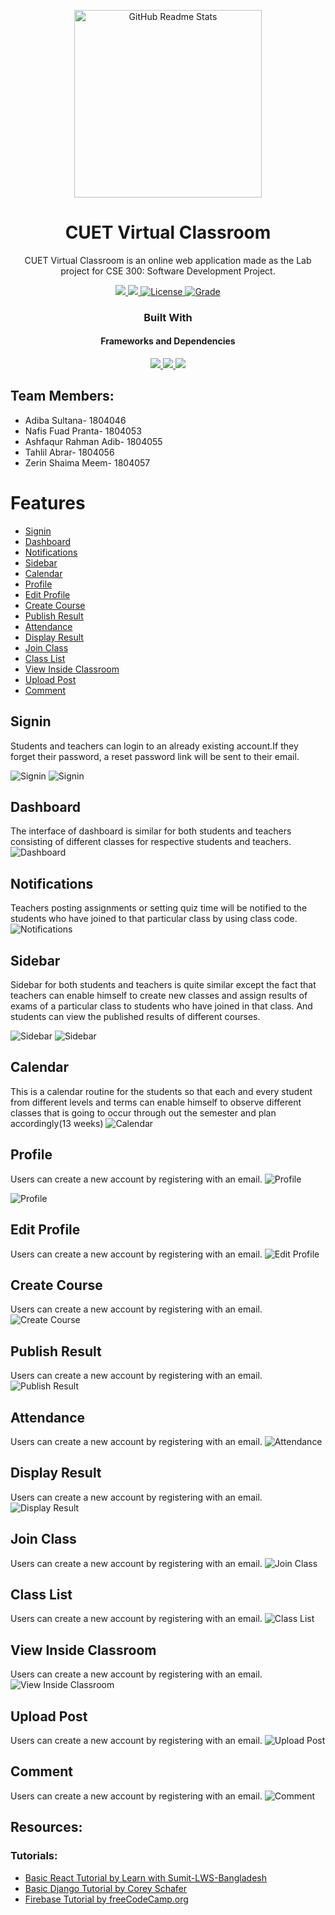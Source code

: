 <p align="center">
  <img width="300px" src="https://cdn.discordapp.com/attachments/1008571199065964634/1071896754427002930/Pranta_a_psychedelic_logo_for_a_book_from_where_a_little_ray_of_895e637a-0cbe-4b46-b4de-07d1db81001a.png" align="center" alt="GitHub Readme Stats" />

 <h1 align="center">CUET Virtual Classroom</h2>
 <p align="center">CUET Virtual Classroom is an online web application made as the Lab project for CSE 300: Software Development Project.</p>
</p>

  <p align="center">
    <a href="https://img.shields.io/badge/Status-Work%20In%20Progress-red">
      <img src="https://img.shields.io/badge/Status-Incomplete-red"/>
    </a>
    <a href="https://img.shields.io/badge/IDE-VIsual%20Studio%20Code-blueviolet">
      <img src="https://img.shields.io/badge/IDE-VIsual%20Studio%20Code-blueviolet"/>
    </a>
    <a href="https://img.shields.io/badge/License-MIT-orange">
      <img alt="License" src="https://img.shields.io/badge/License-MIT-orange" />
    </a>
    <a href="https://img.shields.io/badge/Grade-A%2B-yellowgreen">
      <img alt="Grade" src="https://img.shields.io/badge/Grade-A%2B-yellowgreen" />
    </a>
    <br />
  <h3 align="center">Built With</h3>
  <h4 align="center">Frameworks and Dependencies</h4>
  <p align="center">
  <a href="https://firebase.google.com/">
      <img src="https://img.shields.io/badge/-firebase-brown?style=for-the-badge&logo=firebase&logoColor=%2361DAFB"/>
    </a>
    <a href="https://reactjs.org/">
      <img src="https://img.shields.io/badge/-React-black?style=for-the-badge&logo=react&logoColor=%2361DAFB"/>
    </a>
    </a>
    <a href="https://www.djangoproject.com/">
      <img src="https://img.shields.io/badge/-Django-darkgreen?style=for-the-badge&logo=django&logoColor=%2361DAFB"/>
    </a>
    </p>
    </p>

## Team Members:
* Adiba Sultana- 1804046
* Nafis Fuad Pranta- 1804053
* Ashfaqur Rahman Adib- 1804055
* Tahlil Abrar- 1804056
* Zerin Shaima Meem- 1804057

# Features
- [Signin](#signin)
- [Dashboard](#dashboard)
- [Notifications](#notifications)
- [Sidebar](#sidebar)
- [Calendar](#calendar)
- [Profile](#profile)
- [Edit Profile](#edit-profile)
- [Create Course](#create-course)
- [Publish Result](#publish-result)
- [Attendance](#attendance])
- [Display Result](#display-result)
- [Join Class](#join-class)
- [Class List](#class-list)
- [View Inside Classroom](#view-classroom)
- [Upload Post](#upload-post)
- [Comment](#comment)

## Signin
Students and teachers can login to an already existing account.If they forget their password, a reset password link will be sent to their email.

![Signin](demoImages/signin1.jpg)     ![Signin](demoImages/signin2.png)

## Dashboard
The interface of dashboard is similar for both students and teachers consisting of different classes for respective students and teachers.
![Dashboard](demoImages/dashboard.png)

## Notifications
Teachers posting assignments or setting quiz time will be notified to the students who have joined to that particular class by using class code.
![Notifications](demoImages/notifications.png)

## Sidebar
Sidebar for both students and teachers is quite similar except the fact that teachers can enable himself to create new classes and assign results of exams of a particular class to students who have joined in that class. And students can view the published results of different courses.

![Sidebar](demoImages/sidebar1.png)    ![Sidebar](demoImages/sidebar2.png)

## Calendar
This is a calendar routine for the students so that each and every student from different levels and terms can enable himself to observe different classes that is going to occur through out the semester and plan accordingly(13 weeks) 
![Calendar](demoImages/calendar.png)

## Profile
Users can create a new account by registering with an email.
![Profile](demoImages/profile.png)  

![Profile](demoImages/profile1.png)

## Edit Profile
Users can create a new account by registering with an email.
![Edit Profile](demoImages/edit-profile.png)

## Create Course
Users can create a new account by registering with an email.
![Create Course](demoImages/create-course.png)

## Publish Result
Users can create a new account by registering with an email.
![Publish Result](demoImages/publish-result.png)

## Attendance
Users can create a new account by registering with an email.
![Attendance](demoImages/attendance.png)

## Display Result
Users can create a new account by registering with an email.
![Display Result](demoImages/display-result.png)

## Join Class
Users can create a new account by registering with an email.
![Join Class](demoImages/join-class.png)

## Class List
Users can create a new account by registering with an email.
![Class List](demoImages/class-list.png)

## View Inside Classroom
Users can create a new account by registering with an email.
![View Inside Classroom](demoImages/view.png)

## Upload Post
Users can create a new account by registering with an email.
![Upload Post](demoImages/upload_post.png)

## Comment
Users can create a new account by registering with an email.
![Comment](demoImages/comment.png)


## Resources:
### Tutorials:
* [Basic React Tutorial by Learn with Sumit-LWS-Bangladesh](https://www.youtube.com/watch?v=5Xy-t8k_M4A&list=PLHiZ4m8vCp9M6HVQv7a36cp8LKzyHIePr)
* [Basic Django Tutorial by Corey Schafer](https://www.youtube.com/playlist?list=PL-osiE80TeTtoQCKZ03TU5fNfx2UY6U4p)
* [Firebase Tutorial by freeCodeCamp.org](https://www.youtube.com/watch?v=fgdpvwEWJ9M)

